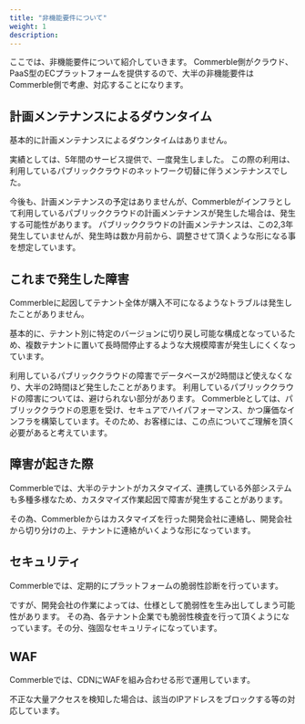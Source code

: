 ```yaml
---
title: "非機能要件について"
weight: 1
description: 
---
```


ここでは、非機能要件について紹介していきます。
Commerble側がクラウド、PaaS型のECプラットフォームを提供するので、大半の非機能要件はCommerble側で考慮、対応することになります。

## 計画メンテナンスによるダウンタイム

基本的に計画メンテナンスによるダウンタイムはありません。

実績としては、5年間のサービス提供で、一度発生しました。
この際の利用は、利用しているパブリッククラウドのネットワーク切替に伴うメンテナンスでした。

今後も、計画メンテナンスの予定はありませんが、Commerbleがインフラとして利用しているパブリッククラウドの計画メンテナンスが発生した場合は、発生する可能性があります。
パブリッククラウドの計画メンテナンスは、この2,3年発生していませんが、発生時は数か月前から、調整させて頂くような形になる事を想定しています。

## これまで発生した障害

Commerbleに起因してテナント全体が購入不可になるようなトラブルは発生したことがありません。

基本的に、テナント別に特定のバージョンに切り戻し可能な構成となっているため、複数テナントに置いて長時間停止するような大規模障害が発生しにくくなっています。

利用しているパブリッククラウドの障害でデータベースが2時間ほど使えなくなり、大半の2時間ほど発生したことがあります。
利用しているパブリッククラウドの障害については、避けられない部分があります。
Commerbleとしては、パブリッククラウドの恩恵を受け、セキュアでハイパフォーマンス、かつ廉価なインフラを構築しています。そのため、お客様には、この点についてご理解を頂く必要があると考えています。

## 障害が起きた際

Commerbleでは、大半のテナントがカスタマイズ、連携している外部システムも多種多様なため、カスタマイズ作業起因で障害が発生することがあります。

その為、Commerbleからはカスタマイズを行った開発会社に連絡し、開発会社から切り分けの上、テナントに連絡がいくような形になっています。

## セキュリティ

Commerbleでは、定期的にプラットフォームの脆弱性診断を行っています。

ですが、開発会社の作業によっては、仕様として脆弱性を生み出してしまう可能性があります。
その為、各テナント企業でも脆弱性検査を行って頂くようになっています。その分、強固なセキュリティになっています。

## WAF

Commerbleでは、CDNにWAFを組み合わせる形で運用しています。

不正な大量アクセスを検知した場合は、該当のIPアドレスをブロックする等の対応しています。
